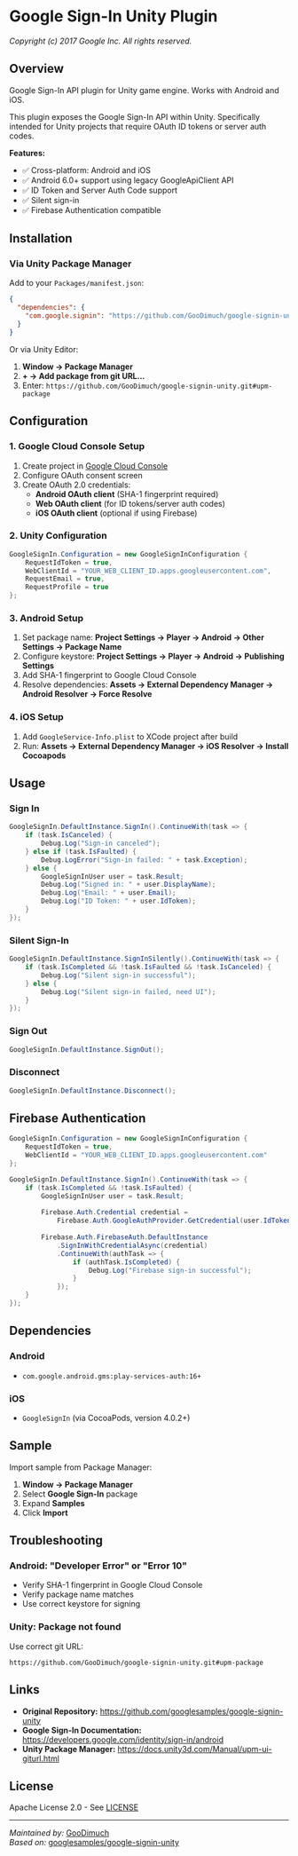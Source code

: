 # Google Sign-In Unity Plugin

_Copyright (c) 2017 Google Inc. All rights reserved._

## Overview

Google Sign-In API plugin for Unity game engine. Works with Android and iOS.

This plugin exposes the Google Sign-In API within Unity. Specifically intended for Unity projects that require OAuth ID tokens or server auth codes.

**Features:**
- ✅ Cross-platform: Android and iOS
- ✅ Android 6.0+ support using legacy GoogleApiClient API
- ✅ ID Token and Server Auth Code support
- ✅ Silent sign-in
- ✅ Firebase Authentication compatible

## Installation

### Via Unity Package Manager

Add to your `Packages/manifest.json`:

```json
{
  "dependencies": {
    "com.google.signin": "https://github.com/GooDimuch/google-signin-unity.git#upm-package"
  }
}
```

Or via Unity Editor:
1. **Window → Package Manager**
2. **+ → Add package from git URL...**
3. Enter: `https://github.com/GooDimuch/google-signin-unity.git#upm-package`

## Configuration

### 1. Google Cloud Console Setup

1. Create project in [Google Cloud Console](https://console.cloud.google.com/)
2. Configure OAuth consent screen
3. Create OAuth 2.0 credentials:
   - **Android OAuth client** (SHA-1 fingerprint required)
   - **Web OAuth client** (for ID tokens/server auth codes)
   - **iOS OAuth client** (optional if using Firebase)

### 2. Unity Configuration

```csharp
GoogleSignIn.Configuration = new GoogleSignInConfiguration {
    RequestIdToken = true,
    WebClientId = "YOUR_WEB_CLIENT_ID.apps.googleusercontent.com",
    RequestEmail = true,
    RequestProfile = true
};
```

### 3. Android Setup

1. Set package name: **Project Settings → Player → Android → Other Settings → Package Name**
2. Configure keystore: **Project Settings → Player → Android → Publishing Settings**
3. Add SHA-1 fingerprint to Google Cloud Console
4. Resolve dependencies: **Assets → External Dependency Manager → Android Resolver → Force Resolve**

### 4. iOS Setup

1. Add `GoogleService-Info.plist` to XCode project after build
2. Run: **Assets → External Dependency Manager → iOS Resolver → Install Cocoapods**

## Usage

### Sign In

```csharp
GoogleSignIn.DefaultInstance.SignIn().ContinueWith(task => {
    if (task.IsCanceled) {
        Debug.Log("Sign-in canceled");
    } else if (task.IsFaulted) {
        Debug.LogError("Sign-in failed: " + task.Exception);
    } else {
        GoogleSignInUser user = task.Result;
        Debug.Log("Signed in: " + user.DisplayName);
        Debug.Log("Email: " + user.Email);
        Debug.Log("ID Token: " + user.IdToken);
    }
});
```

### Silent Sign-In

```csharp
GoogleSignIn.DefaultInstance.SignInSilently().ContinueWith(task => {
    if (task.IsCompleted && !task.IsFaulted && !task.IsCanceled) {
        Debug.Log("Silent sign-in successful");
    } else {
        Debug.Log("Silent sign-in failed, need UI");
    }
});
```

### Sign Out

```csharp
GoogleSignIn.DefaultInstance.SignOut();
```

### Disconnect

```csharp
GoogleSignIn.DefaultInstance.Disconnect();
```

## Firebase Authentication

```csharp
GoogleSignIn.Configuration = new GoogleSignInConfiguration {
    RequestIdToken = true,
    WebClientId = "YOUR_WEB_CLIENT_ID.apps.googleusercontent.com"
};

GoogleSignIn.DefaultInstance.SignIn().ContinueWith(task => {
    if (task.IsCompleted && !task.IsFaulted) {
        GoogleSignInUser user = task.Result;
        
        Firebase.Auth.Credential credential = 
            Firebase.Auth.GoogleAuthProvider.GetCredential(user.IdToken, null);
        
        Firebase.Auth.FirebaseAuth.DefaultInstance
            .SignInWithCredentialAsync(credential)
            .ContinueWith(authTask => {
                if (authTask.IsCompleted) {
                    Debug.Log("Firebase sign-in successful");
                }
            });
    }
});
```

## Dependencies

### Android
- `com.google.android.gms:play-services-auth:16+`

### iOS
- `GoogleSignIn` (via CocoaPods, version 4.0.2+)

## Sample

Import sample from Package Manager:
1. **Window → Package Manager**
2. Select **Google Sign-In** package
3. Expand **Samples**
4. Click **Import**

## Troubleshooting

### Android: "Developer Error" or "Error 10"

- Verify SHA-1 fingerprint in Google Cloud Console
- Verify package name matches
- Use correct keystore for signing

### Unity: Package not found

Use correct git URL:
```
https://github.com/GooDimuch/google-signin-unity.git#upm-package
```

## Links

- **Original Repository:** https://github.com/googlesamples/google-signin-unity
- **Google Sign-In Documentation:** https://developers.google.com/identity/sign-in/android
- **Unity Package Manager:** https://docs.unity3d.com/Manual/upm-ui-giturl.html

## License

Apache License 2.0 - See [LICENSE](LICENSE)

---

_Maintained by:_ [GooDimuch](https://github.com/GooDimuch)  
_Based on:_ [googlesamples/google-signin-unity](https://github.com/googlesamples/google-signin-unity)
